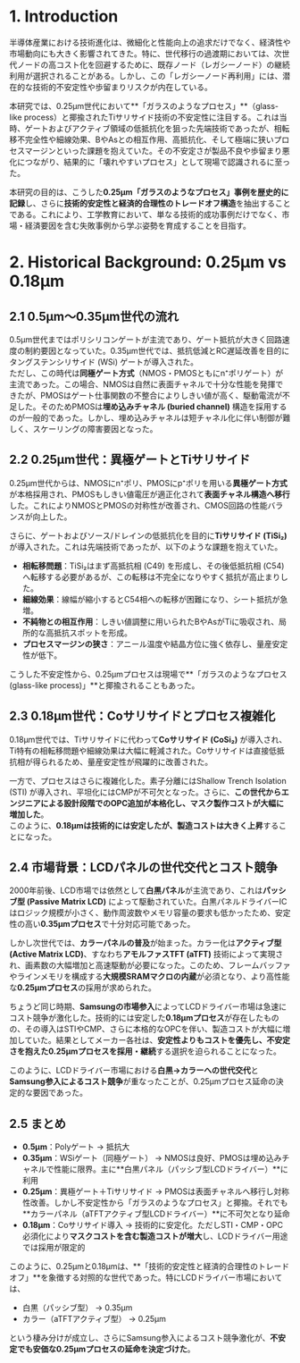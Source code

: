 # 1. Introduction

半導体産業における技術進化は、微細化と性能向上の追求だけでなく、経済性や市場動向にも大きく影響されてきた。特に、世代移行の過渡期においては、次世代ノードの高コスト化を回避するために、既存ノード（レガシーノード）の継続利用が選択されることがある。しかし、この「レガシーノード再利用」には、潜在的な技術的不安定性や歩留まりリスクが内在している。  

本研究では、0.25µm世代において**「ガラスのようなプロセス」**（glass-like process）と揶揄されたTiサリサイド技術の不安定性に注目する。これは当時、ゲートおよびアクティブ領域の低抵抗化を狙った先端技術であったが、相転移不完全性や細線効果、BやAsとの相互作用、高抵抗化、そして極端に狭いプロセスマージンといった課題を抱えていた。その不安定さが製品不良や歩留まり悪化につながり、結果的に「壊れやすいプロセス」として現場で認識されるに至った。  

本研究の目的は、こうした**0.25µm「ガラスのようなプロセス」事例を歴史的に記録**し、さらに**技術的安定性と経済的合理性のトレードオフ構造**を抽出することである。これにより、工学教育において、単なる技術的成功事例だけでなく、市場・経済要因を含む失敗事例から学ぶ姿勢を育成することを目指す。  

# 2. Historical Background: 0.25µm vs 0.18µm

## 2.1 0.5µm〜0.35µm世代の流れ
0.5µm世代まではポリシリコンゲートが主流であり、ゲート抵抗が大きく回路速度の制約要因となっていた。0.35µm世代では、抵抗低減とRC遅延改善を目的にタングステンシリサイド (WSi) ゲートが導入された。  
ただし、この時代は**同極ゲート方式**（NMOS・PMOSともにn⁺ポリゲート）が主流であった。この場合、NMOSは自然に表面チャネルで十分な性能を発揮できたが、PMOSはゲート仕事関数の不整合によりしきい値が高く、駆動電流が不足した。そのためPMOSは**埋め込みチャネル (buried channel)** 構造を採用するのが一般的であった。しかし、埋め込みチャネルは短チャネル化に伴い制御が難しく、スケーリングの障害要因となった。  

## 2.2 0.25µm世代：異極ゲートとTiサリサイド
0.25µm世代からは、NMOSにn⁺ポリ、PMOSにp⁺ポリを用いる**異極ゲート方式**が本格採用され、PMOSもしきい値電圧が適正化されて**表面チャネル構造へ移行**した。これによりNMOSとPMOSの対称性が改善され、CMOS回路の性能バランスが向上した。  

さらに、ゲートおよびソース/ドレインの低抵抗化を目的に**Tiサリサイド (TiSi₂)** が導入された。これは先端技術であったが、以下のような課題を抱えていた。  

- **相転移問題**：TiSi₂はまず高抵抗相 (C49) を形成し、その後低抵抗相 (C54) へ転移する必要があるが、この転移は不完全になりやすく抵抗が高止まりした。  
- **細線効果**：線幅が縮小するとC54相への転移が困難になり、シート抵抗が急増。  
- **不純物との相互作用**：しきい値調整に用いられたBやAsがTiに吸収され、局所的な高抵抗スポットを形成。  
- **プロセスマージンの狭さ**：アニール温度や結晶方位に強く依存し、量産安定性が低下。  

こうした不安定性から、0.25µmプロセスは現場で**「ガラスのようなプロセス (glass-like process)」**と揶揄されることもあった。  

## 2.3 0.18µm世代：Coサリサイドとプロセス複雑化
0.18µm世代では、Tiサリサイドに代わって**Coサリサイド (CoSi₂)** が導入され、Ti特有の相転移問題や細線効果は大幅に軽減された。Coサリサイドは直接低抵抗相が得られるため、量産安定性が飛躍的に改善された。  

一方で、プロセスはさらに複雑化した。素子分離にはShallow Trench Isolation (STI) が導入され、平坦化にはCMPが不可欠となった。さらに、**この世代からエンジニアによる設計段階でのOPC追加が本格化し、マスク製作コストが大幅に増加した**。  
このように、**0.18µmは技術的には安定したが、製造コストは大きく上昇**することになった。  

## 2.4 市場背景：LCDパネルの世代交代とコスト競争
2000年前後、LCD市場では依然として**白黒パネル**が主流であり、これは**パッシブ型 (Passive Matrix LCD)** によって駆動されていた。白黒パネルドライバーICはロジック規模が小さく、動作周波数やメモリ容量の要求も低かったため、安定性の高い**0.35µmプロセス**で十分対応可能であった。  

しかし次世代では、**カラーパネルの普及**が始まった。カラー化は**アクティブ型 (Active Matrix LCD)**、すなわち**アモルファスTFT (aTFT)** 技術によって実現され、画素数の大幅増加と高速駆動が必要になった。このため、フレームバッファやラインメモリを構成する**大規模SRAMマクロの内蔵**が必須となり、より高性能な**0.25µmプロセス**の採用が求められた。  

ちょうど同じ時期、**Samsungの市場参入**によってLCDドライバー市場は急速にコスト競争が激化した。技術的には安定した**0.18µmプロセス**が存在したものの、その導入はSTIやCMP、さらに本格的なOPCを伴い、製造コストが大幅に増加していた。結果としてメーカー各社は、**安定性よりもコストを優先し、不安定さを抱えた0.25µmプロセスを採用・継続**する選択を迫られることになった。  

このように、LCDドライバー市場における**白黒→カラーへの世代交代**と**Samsung参入によるコスト競争**が重なったことが、0.25µmプロセス延命の決定的な要因であった。  

## 2.5 まとめ
- **0.5µm**：Polyゲート → 抵抗大  
- **0.35µm**：WSiゲート（同極ゲート） → NMOSは良好、PMOSは埋め込みチャネルで性能に限界。主に**白黒パネル（パッシブ型LCDドライバー）**に利用  
- **0.25µm**：異極ゲート＋Tiサリサイド → PMOSは表面チャネルへ移行し対称性改善。しかし不安定性から「ガラスのようなプロセス」と揶揄。それでも**カラーパネル（aTFTアクティブ型LCDドライバー）**に不可欠となり延命  
- **0.18µm**：Coサリサイド導入 → 技術的に安定化。ただしSTI・CMP・OPC必須化により**マスクコストを含む製造コストが増大**し、LCDドライバー用途では採用が限定的  

このように、0.25µmと0.18µmは、**「技術的安定性と経済的合理性のトレードオフ」**を象徴する対照的な世代であった。特にLCDドライバー市場においては、  
- 白黒（パッシブ型） → 0.35µm  
- カラー（aTFTアクティブ型） → 0.25µm  

という棲み分けが成立し、さらにSamsung参入によるコスト競争激化が、**不安定でも安価な0.25µmプロセスの延命を決定づけた**。


